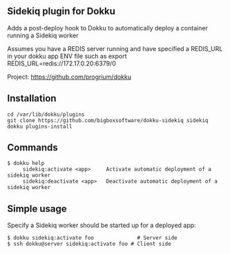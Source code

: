 Sidekiq plugin for Dokku
----------------------

Adds a post-deploy hook to Dokku to automatically deploy a container running a Sidekiq worker 

Assumes you have a REDIS server running and have specified a REDIS_URL in your dokku app ENV file such as
export REDIS_URL=redis://172.17.0.20:6379/0 

Project: https://github.com/progrium/dokku

Installation
------------
```
cd /var/lib/dokku/plugins
git clone https://github.com/bigboxsoftware/dokku-sidekiq sidekiq
dokku plugins-install
```


Commands
--------
```
$ dokku help
     sidekiq:activate <app>     Activate automatic deployment of a sidekiq worker 
     sidekiq:deactivate <app>   Deactivate automatic deployment of a sidekiq worker
```

Simple usage
------------

Specify a Sidekiq worker should be started up for a deployed app:
```
$ dokku sidekiq:activate foo              # Server side
$ ssh dokku@server sidekiq:activate foo # Client side



